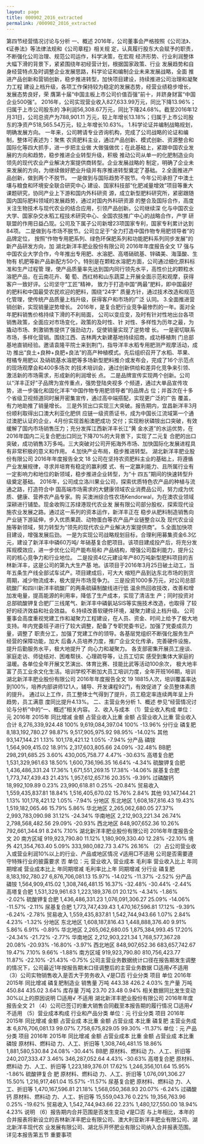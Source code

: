 ```yaml
---
layout: page
title: 000902_2016_extracted
permalink: /000902_2016_extracted
---
```


第四节经营情况讨论与分析
一、概述
2016年，公司董事会严格按照《公司法》、《证券法》等法律法规和《公司章程》相关规
定，认真履行股东大会赋予的职责，不断强化公司治理、规范公司运作，科学决策，在宏观
经济形势、行业利润整体大幅下滑的背景下，紧紧围绕年初经营计划，根据国家政策、行业
发展趋势和自身经营特点及时调整企业发展思路，科学论证和编制企业未来发展战略，全面
推进产品创新和营销创新，稳步推进转型，加快项目建设，持续推进公司治理和凝聚力工程
建设上档升级，各项工作保持较为稳定的发展态势，经营业绩稳步增长，发展态势良好，荣
膺第十届“中国主板上市公司价值百强”前十，并跻身财富“中国企业500强”。
2016年，公司实现营业收入827,633.99万元，同比下降13.96%；归属于上市公司股东的
净利润56,308.67万元，同比下降24.68%。截至2016年12月31日，公司总资产为788,901.11
万元，较上年增长13.18%；归属于上市公司股东的净资产518,565.54万元，较上年增长10.63%。
1.科学论证并编制战略规划，明确发展方向。
一年来，公司聘请专业咨询机构，完成了公司战略的论证和编制，整体可表述为：聚焦
农资肥料主业，通过产品创新、模式创新、资源整合和国际化等四大抓手，进一步把主业做
大做强做优；在此基础上，紧跟中国农业发展的方向和趋势，稳步推进企业转型升级，积极
推动公司从单一的化肥制造业向领先的现代农业产业解决方案提供商转型。企业发展战略的
制定，明确了企业未来发展的方向，为继续做好肥业升级并有序推进转型奠定了基础。
2.全面推进产品创新，做到两个不脱节。
一是做到与国际趋势不脱节。今年公司承担了中澳土壤与粮食和环境安全联合研究中心
建设、国家科技部“化肥减量增效”项目等重大课题研究，协同产业上下游和国内外科研资
源，成立新型肥料研究所，紧密跟随国内国际肥料领域的发展趋势，通过对国内外科研资源
的整合及国际合作，高度关注生物技术与现代农业的结合应用，引领产品创新。公司继续深
化与中国农业大学、国家杂交水稻工程技术研究中心、全国农技推广中心的战略合作，产学
研联盟的作用日益凸现。公司及下属子公司新增23项国家专利，国家专利累计达到84项。
二是做到与市场不脱节。公司立足于“全力打造中国作物专用肥领导者”的品牌定位，
按照“作物专用肥系列、绿色环保肥系列和功能肥料系列同步发展”的新产品研发方向，加
湖北新洋丰肥业股份有限公司
2016年年度报告全文
17
强与中国农业大学合作，今年推出专用肥、水溶肥、高塔硝硫基、锌磷美、海藻酸、生物有
机肥等新产品新配方50个。特别是在颗粒水溶肥方面，公司通过细化原料标准和生产过程管
理，使产品质量率先达到国内同行领先水平，高性价比的颗粒水溶肥产品，在云南花卉、葡
萄、西红柿和山东蔬菜上开展全面示范和观摩，获得客户一致好评。公司坚守“工匠”精神，
致力于打造中国“两最”肥料，即中国最好的肥料和中国最受农民欢迎的肥料，围绕“24字”
质量方针，通过技术改造和规范化管理，使传统产品质量上档升级，获得客户和市场的广泛
认同。
3.全面推进营销创新，实现销量逆势增长。
2016年，是复合肥行业竞争最惨烈的一年。面对全年肥料销售价格持续下滑的不利局面，
公司以变应变，及时有针对性地出台各项销售政策，全面应对市场变化，政策的及时性、针
对性、多样性为历年之最，为撬动市场、刺激销售提供了强劲动力，促使销量实现了逆势增
长。
一是密切联系市场，多样化营销。围绕江西、吉林两大新建基地持续招商，成功移植荆
门总部基地直销经验。邀请袁隆平院士来到荆门，指导洋丰水稻专用肥测产观摩活动，成功
推出“良土+良种+良肥+良法”的高产种植模式。先后组织召开了水稻、苹果、柑橘专用肥以
及硝硫基水溶肥等多场新型肥料推介或发布会，完成了16个示范点的现场观摩会和400多场次
的技术培训会，通过创新供给和差异化竞争来引领、激活新的市场需求，形成新的利润增长
点。
二是品牌宣传实现两个创新。公司以“洋丰正好”子品牌为宣传重点，强势登陆央视多
个频道，通过大单品宣传攻势，进一步强化和固化洋丰“中国作物专用肥领导者”的品牌占
位；并首次在十多个省级卫视频道同时展开密集宣传，通过高中端搭配，实现更广泛的广告
覆盖，有力地助推了销量增长。
三是外贸出口实现三大突破。报告期内，宜昌新洋丰3月份顺利取得出口澳大利亚化肥供
应链一级资质证书，成为中国长江流域第一个通过澳肥认证的企业，4月份实现首船澳肥成功
交付；实现粉状磷铵出口突破，有效缓解了国内市场销售压力；充分发挥江西新洋丰长江“黄
金水道”的水运优势，在2016年国内二元复合肥出口同比下降70%的大背景下，实现了二元复
合肥的出口突破，成功销售3万多吨。三大突破对公司开拓海外市场、加快国际化发展进程具
有非常积极的意义和作用。
4.加快产业布局，稳步推进转型。
湖北新洋丰肥业股份有限公司
2016年年度报告全文
18
公司在坚持农资肥料主业的基础上，将遵循产业发展规律，寻求并培育有稳定的赢利模
式、有一定赢利能力、且所属行业有一定影响力和地位的新领域，稳步推进企业转型，为“十
四五”期间的快速转型升级奠定基础。
2016年，公司成立洛川果业公司，探索优质特色农产品的种植与流通之路，打造符合中
国高端市场需求的大健康领域农业消费品公司，努力成为优质、健康、营养农产品专家。购
买澳洲综合性农场Kendorwal，为在澳农业领域深耕进行铺垫。现金收购江苏绿港现代农业发
展有限公司部分股权，探索现代设施农业发展之路。通过这一系列的资本运作，新洋丰正在
稳步从肥料制造销售向产业链下游延伸，步入优质果蔬、动物蛋白等农产品产业链整合以及
现代农业设施等新领域，努力转型为“领先的现代农业产业解决方案提供商”。
5.全面加快项目建设，增强发展后劲。
一是为实现公司战略规划目标，合理利用募集资金6.3亿元，建设了新洋丰中磷60万吨/
年硝基复合肥项目。该项目建成投产后，将充分发挥规模效应，进一步优化公司产能布局和
产品结构，增强公司盈利能力，提升公司的核心竞争力和行业地位。
二是投资4亿元建设年产80万吨新型肥料项目的吉林新洋丰，这是公司的第九大生产基
地。该项目于2016年3月25日破土动工，当年五条生产线全部试车试产。项目建成后，可大大
缩短产品到达东北市场的到货周期，减少物流成本，极大提升市场竞争力。
三是投资1000多万元，对公司总部硫酸厂和四川新洋丰硫酸厂的两条硫磺制酸线进行低
温余热回收技改，改善和增加发电量，提高能源的利用率，降低了生产成本，实现了清洁生
产；同时投资对总部硫酸钾复合肥厂三线尾气、新洋丰中磷氨站SIS等实施技术改造，也取得
了较好的经济效益和社会效益。
6.持续改善软硬件环境，凝聚力建设上档升级。
公司董事会高度重视党建工作和凝聚力工程建设，在人员、资金、时间上给予了极大地
支持。年内党委班子进行了较大调整，配备了专职党委书记，加强了党委成员力量，调整了
职责分工，加强了党建工作的领导。各基层党组织不断强化服务生产经营的保障功能，加大
后备人员培养力度，推广企业文化传承，完善硬件设施，提升后勤服务水平，极大地提升了
向心力和凝聚力。
各支部密集开展员工座谈、家庭走访、师徒结对、困难帮扶、心理疏导等，让员工切实
感受到集体大家庭的温暖。各单位全年开展文艺演出、体育比赛、技能比武等活动100余次，
极大地丰富了员工业余文化生活。培训学校不断加大员工培训力度，全年开班166期，培训
湖北新洋丰肥业股份有限公司
2016年年度报告全文
19
18815人次，培训覆盖率达到100%，培养内部讲师121人，辅导、开发课程92门，有效促进了
全员整体素质的提升。
通过以上工作，员工整体士气得到了提升，员工稳定率连续两年呈上升趋势，员工满意
度同比提升4.13%。
二、主营业务分析
1、概述
参见“经营情况讨论与分析”中的“一、概述”相关内容。
2、收入与成本
（1）营业收入构成
单位：元
2016年
2015年
同比增减
金额
占营业收入比重
金额
占营业收入比重
营业收入合计
8,276,339,924.48
100%
9,619,084,397.04
100%
-13.96%
分行业
磷复肥
8,183,192,780.27
98.87%
9,517,905,975.92
98.95%
-14.02%
其他
93,147,144.21
1.13%
101,178,421.12
1.05%
-7.94%
分产品
磷铵
1,564,909,415.02
18.91%
2,317,603,805.66
24.09%
-32.48%
BB肥
298,291,685.25
3.60%
430,005,758.77
4.47%
-30.63%
高塔复合肥
1,531,329,961.63
18.50%
1,600,736,196.35
16.64%
-4.34%
硫酸钾复合肥
1,436,486,331.24
17.36%
1,671,551,269.15
17.38%
-14.06%
尿基复合肥
1,773,747,439.43
21.43%
1,957,612,657.16
20.35%
-9.39%
过磷酸钙
18,992,109.89
0.23%
23,990,618.81
0.25%
-20.84%
贸易收入
1,559,435,837.81
18.84%
1,516,405,670.02
15.76%
2.84%
其他
93,147,144.21
1.13%
101,178,421.12
1.05%
-7.94%
分地区
东北地区
1,608,187,816.43
19.43%
1,519,182,065.46
15.79%
5.86%
华北地区
2,265,062,680.05
27.37%
2,993,783,090.98
31.12%
-24.34%
华南地区
2,212,903,221.34
26.74%
2,798,568,482.56
29.09%
-20.93%
西北地区
848,907,652.36
10.26%
792,661,344.91
8.24%
7.10%
湖北新洋丰肥业股份有限公司
2016年年度报告全文
20
南方区域
919,923,790.80
11.12%
1,180,909,330.40
12.28%
-22.10%
境外
421,354,763.40
5.09%
333,980,082.73
3.47%
26.16%
（2）占公司营业收入或营业利润10%以上的行业、产品或地区情况
√适用□不适用
公司是否需要遵守特殊行业的披露要求
否
单位：元
营业收入
营业成本
毛利率
营业收入比上
年同期增减
营业成本比上
年同期增减
毛利率比上年
同期增减
分行业
磷复肥
8,183,192,780.27
6,876,706,081.13
15.97%
-14.02%
-11.37%
-2.52%
分产品
磷铵
1,564,909,415.02
1,308,746,481.15
16.37%
-32.48%
-30.44%
-2.44%
高塔复合肥
1,531,329,961.63
1,223,189,376.01
20.12%
-4.34%
-1.86%
-2.02%
硫酸钾复合肥
1,436,486,331.23
1,076,091,306.27
25.09%
-14.06%
-11.57%
-2.11%
尿基复合肥
1,773,747,439.43
1,470,167,596.81
17.12%
-9.39%
-6.24%
-2.78%
贸易收入
1,559,435,837.81
1,542,744,943.66
1.07%
2.84%
4.23%
-1.32%
分地区
东北地区
1,608,187,816.43
1,448,888,376.40
9.91%
5.86%
6.91%
-0.89%
华北地区
2,265,062,680.05
1,875,384,993.45
17.20%
-24.34%
-21.72%
-2.77%
华南地区
2,212,903,221.34
1,768,577,367.28
20.08%
-20.93%
-16.80%
-3.97%
西北地区
848,907,652.36
683,657,742.67
19.47%
7.10%
9.66%
-1.88%
南方区域
919,923,790.80
810,756,423.77
11.87%
-22.10%
-21.43%
-0.75%
公司主营业务数据统计口径在报告期发生调整的情况下，公司最近1年按报告期末口径调整后的主营业务数据
□适用√不适用
（3）公司实物销售收入是否大于劳务收入
√是□否
行业分类
项目
单位
2016年
2015年
同比增减
磷复肥制造业
销售量
万吨
443.38
426.2
4.03%
生产量
万吨
450.84
435.02
3.64%
库存量
万吨
23.70
23.48
0.94%
相关数据同比发生变动30%以上的原因说明
□适用√
不适用
湖北新洋丰肥业股份有限公司
2016年年度报告全文
21
（4）公司已签订的重大销售合同截至本报告期的履行情况
□适用√不适用
（5）营业成本构成
行业和产品分类
单位：元
行业分类
项目
2016年
2015年
同比增减
金额
占营业成
本比重
金额
占营业成
本比重
磷复肥
主营业务成本
6,876,706,081.13
99.07%
7,758,675,829.05
99.30%
-11.37%
单位：元
产品分类
项目
2016年
2015年
同比增减
金额
占营业成本
比重
金额
占营业成
本比重
磷铵
原材料、燃料动
力、人工、折旧等
1,308,746,481.15
18.86%
1,881,580,530.84
24.08%
-30.44%
BB肥
原材料、燃料动
力、人工、折旧等
240,207,333.47
3.46%
346,287,052.64
4.43%
-30.63%
高塔复合肥
原材料、燃料动
力、人工、折旧等
1,223,189,376.01
17.62%
1,246,356,101.64
15.95%
-1.86%
硫酸钾复合
肥
原材料、燃料动
力、人工、折旧等
1,076,091,306.27
15.50%
1,216,917,461.04
15.57%
-11.57%
尿基复合肥
原材料、燃料动
力、人工、折旧等
1,470,167,596.81
21.18%
1,568,050,368.93
20.07%
-6.24%
过磷酸钙
原材料、燃料动
力、人工、折旧等
15,559,043.76
0.22%
19,356,763.96
0.25%
-19.62%
贸易收入
1,542,744,943.66
22.23%
1,480,127,550.00
18.94%
4.23%
说明
（6）报告期内合并范围是否发生变动
√是□否
与上年相比，本年的合并报表将新设立的吉林新洋丰肥业有限公司、澳大利亚新洋丰肥业有限公司、湖北新洋丰现代农
业发展有限公司、湖北乐开怀肥业有限公司纳入合并报表范围。详见本报告第五节
重要事项